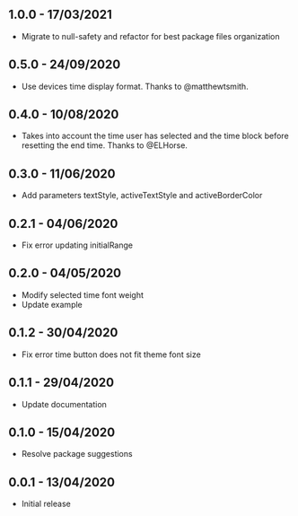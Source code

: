 ## 1.0.0 - 17/03/2021

* Migrate to null-safety and refactor for best package files organization

## 0.5.0 - 24/09/2020

* Use devices time display format. Thanks to @matthewtsmith.

## 0.4.0 - 10/08/2020

* Takes into account the time user has selected and the time block before resetting the end time. Thanks to @ELHorse.

## 0.3.0 - 11/06/2020

* Add parameters textStyle, activeTextStyle and activeBorderColor

## 0.2.1 - 04/06/2020

* Fix error updating initialRange

## 0.2.0 - 04/05/2020

* Modify selected time font weight
* Update example

## 0.1.2 - 30/04/2020

* Fix error time button does not fit theme font size

## 0.1.1 - 29/04/2020

* Update documentation

## 0.1.0 - 15/04/2020

* Resolve package suggestions

## 0.0.1 - 13/04/2020

* Initial release